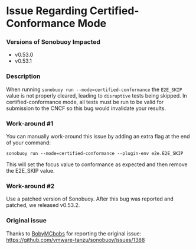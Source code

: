 # Issue Regarding Certified-Conformance Mode

### Versions of Sonobuoy Impacted
 - v0.53.0
 - v0.53.1

### Description

When running `sonobuoy run --mode=certified-conformance` the `E2E_SKIP` value is not properly cleared, leading to `disruptive` tests being skipped. In certified-conformance mode, all tests must be run to be valid for submission to the CNCF so this bug would invalidate your results.

### Work-around #1

You can manually work-around this issue by adding an extra flag at the end of your command:
```
sonobuoy run --mode=certified-conformance --plugin-env e2e.E2E_SKIP
```
This will set the focus value to conformance as expected and then remove the E2E_SKIP value.

### Work-around #2

Use a patched version of Sonobuoy. After this bug was reported and patched, we released v0.53.2.

### Original issue

Thanks to [BobyMCbobs](https://github.com/BobyMCbobs) for reporting the original issue: https://github.com/vmware-tanzu/sonobuoy/issues/1388